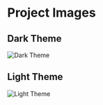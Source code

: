 # Project Images
## Dark Theme 
![Dark Theme](https://github.com/user-attachments/assets/a275394a-7dca-472a-99c5-f24de9cdfe08)
## Light Theme 
![Light Theme](https://github.com/user-attachments/assets/833498cd-abb4-45fa-a363-58cb2c04601d)
